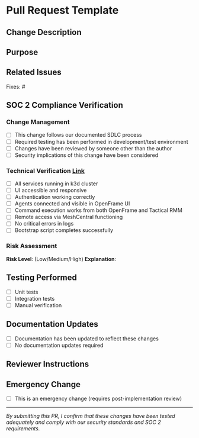 # Pull Request Template

## Change Description
<!-- Provide a clear, concise description of what this PR changes -->

## Purpose
<!-- Explain the business or technical need for this change -->

## Related Issues
<!-- Link to any related tickets, issues, or requirements -->
Fixes: #

## SOC 2 Compliance Verification

### Change Management
- [ ] This change follows our documented SDLC process
- [ ] Required testing has been performed in development/test environment
- [ ] Changes have been reviewed by someone other than the author
- [ ] Security implications of this change have been considered

### Technical Verification [Link](https://app.clickup.com/9013925967/v/dc/8cmb62f-2253)
- [ ] All services running in k3d cluster
- [ ] UI accessible and responsive
- [ ] Authentication working correctly
- [ ] Agents connected and visible in OpenFrame UI
- [ ] Command execution works from both OpenFrame and Tactical RMM
- [ ] Remote access via MeshCentral functioning
- [ ] No critical errors in logs
- [ ] Bootstrap script completes successfully

### Risk Assessment
<!-- Assess the impact of this change and any potential security implications -->
**Risk Level**: (Low/Medium/High)
**Explanation**: 

## Testing Performed
<!-- Describe the testing that was conducted to validate this change -->
- [ ] Unit tests
- [ ] Integration tests
- [ ] Manual verification

## Documentation Updates
- [ ] Documentation has been updated to reflect these changes
- [ ] No documentation updates required

## Reviewer Instructions
<!-- Any specific instructions for the reviewer to test or validate the changes -->

## Emergency Change
- [ ] This is an emergency change (requires post-implementation review)
<!-- If checked, provide justification for bypassing normal review process -->

---
*By submitting this PR, I confirm that these changes have been tested adequately and comply with our security standards and SOC 2 requirements.*
